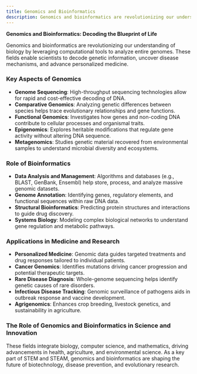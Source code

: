 ```yaml
---
title: Genomics and Bioinformatics
description: Genomics and bioinformatics are revolutionizing our understanding of biology by leveraging computational tools to analyze entire genomes. 
---
```


**Genomics and Bioinformatics: Decoding the Blueprint of Life**

Genomics and bioinformatics are revolutionizing our understanding of biology by leveraging computational tools to analyze entire genomes. These fields enable scientists to decode genetic information, uncover disease mechanisms, and advance personalized medicine.

### Key Aspects of Genomics

- **Genome Sequencing**: High-throughput sequencing technologies allow for rapid and cost-effective decoding of DNA.
- **Comparative Genomics**: Analyzing genetic differences between species helps trace evolutionary relationships and gene functions.
- **Functional Genomics**: Investigates how genes and non-coding DNA contribute to cellular processes and organismal traits.
- **Epigenomics**: Explores heritable modifications that regulate gene activity without altering DNA sequence.
- **Metagenomics**: Studies genetic material recovered from environmental samples to understand microbial diversity and ecosystems.

### Role of Bioinformatics

- **Data Analysis and Management**: Algorithms and databases (e.g., BLAST, GenBank, Ensembl) help store, process, and analyze massive genomic datasets.
- **Genome Annotation**: Identifying genes, regulatory elements, and functional sequences within raw DNA data.
- **Structural Bioinformatics**: Predicting protein structures and interactions to guide drug discovery.
- **Systems Biology**: Modeling complex biological networks to understand gene regulation and metabolic pathways.

### Applications in Medicine and Research

- **Personalized Medicine**: Genomic data guides targeted treatments and drug responses tailored to individual patients.
- **Cancer Genomics**: Identifies mutations driving cancer progression and potential therapeutic targets.
- **Rare Disease Diagnosis**: Whole-genome sequencing helps identify genetic causes of rare disorders.
- **Infectious Disease Tracking**: Genomic surveillance of pathogens aids in outbreak response and vaccine development.
- **Agrigenomics**: Enhances crop breeding, livestock genetics, and sustainability in agriculture.

### The Role of Genomics and Bioinformatics in Science and Innovation

These fields integrate biology, computer science, and mathematics, driving advancements in health, agriculture, and environmental science. As a key part of STEM and STEAM, genomics and bioinformatics are shaping the future of biotechnology, disease prevention, and evolutionary research.

